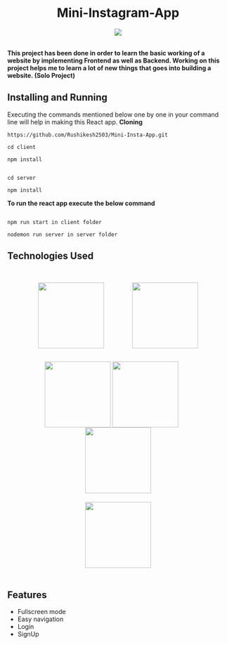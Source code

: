 <h1 align="center">Mini-Instagram-App</h1>
<div align="center">
<img align="center" src="https://www.businessleague.in/wp-content/uploads/2018/11/13201883_300x300.jpg">  
</div> 
</br>

**This project has been done in order to learn the basic working of a website by implementing Frontend as well as Backend. Working on this project helps me to learn a lot of new things that goes into building a website. (Solo Project)**

## Installing and Running

Executing the commands mentioned below one by one in your command line will help in making this React app.
**Cloning**

```
https://github.com/Rushikesh2503/Mini-Insta-App.git

cd client

npm install


cd server 

npm install

```

**To run the react app execute the below command**

```

npm run start in client folder

nodemon run server in server folder

```

## Technologies Used

<div align="center">
  <img align="center" style="margin: 30px" src="https://cdn.freebiesupply.com/logos/thumbs/2x/css3-logo.png"  height="150"/> 
 
  <img align="center" style="margin: 30px" src="https://i.pinimg.com/originals/50/a6/42/50a6428d99f98e808074cceaf4c755e7.png"  height="150"/>
  
  <img align="center" src="https://easybase.io/assets/images/posts_images/5-great-react-libraries-1.png" height="150"/>
  <img align="center" style="margin-right: 30px" src="https://cdn.zapier.com/storage/blog/4ec8fc7dc3a75758a3913bab9e5a4fd8_2.500x278.png" height="150"/>
  
  <br>
  
  
  
  <img align="center" src="https://encrypted-tbn0.gstatic.com/images?q=tbn:ANd9GcSqAmrbdLuuFLdPmXLMdTICaOhJ0BP0RpXfEGsC8a9Sk0MgYrMQqaY5PBpxBRGFHs26pA&usqp=CAU" height="150"/>
 
  <br>
  
 <img align="center" style="margin:20px" src="https://pbs.twimg.com/profile_images/532662364613525504/GN559Lfb_400x400.png" height="150"/>
</div>

## Features

- Fullscreen mode
- Easy navigation
- Login 
- SignUp

<!-- 
### We have focused mainly on:

1. Landing Page
 </br>

<h4>This is our landing page </h4>
</br>
<a href="https://ibb.co/r7vX3BV"><img src="https://i.ibb.co/mDSP0n3/Screenshot-1101.png" alt="Screenshot-1101" border="0" width="400"></a>
</br>
</br>
<a href="https://ibb.co/brNRSFM"><img src="https://i.ibb.co/MRP5Yfx/Screenshot-1102.png" alt="Screenshot-1102" border="0" width="400"></a>


</br>

2. Hotels List page 
</br>

<h4>Here user can also search and filter the data as per their requirement:- </h4>
</br>
<a href="https://ibb.co/Hd1srJj"><img src="https://i.ibb.co/16h59Sk/Screenshot-1103.png" alt="Screenshot-1103" border="0" width="400"></a>
</br>

3. Hotel Description page
</br>
<h4> Rooms available </h4>
</br>
<a href="https://ibb.co/hLGrp7x"><img src="https://i.ibb.co/mbndQDr/Screenshot-1104.png" alt="Screenshot-1104" border="0" width="400"></a>

</br>

4.Hotel's rooms Amenities avialable
</br>

<a href="https://ibb.co/SJDX0Ts"><img src="https://i.ibb.co/6NcRbhn/Screenshot-1105.png" alt="Screenshot-1105" border="0" width="400" ></a>
</br>

5.Payment Page
</br>

<a href="https://ibb.co/tmH4dj4"><img src="https://i.ibb.co/C1wzrCz/Screenshot-1106.png" alt="Screenshot-1106" border="0" width="400"></a>
</br>
6. various Payment with card 
 </br>
<a href="https://ibb.co/0XRtGGv"><img src="https://i.ibb.co/8BLc77t/Screenshot-1107.png" alt="Screenshot-1107" border="0" width="400"></a>
</br>


## Team Members and Contributors

- [@Amit Mehta](https://github.com/amit-web)
- [@Ravi Shukla](https://github.com/ravishukla86044)
- [@Rushikesh Bambadkar](https://github.com/Rushikesh2503)
- [@Tausif]

 -->

